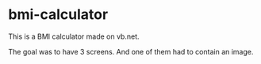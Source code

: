 # bmi-calculator

This is a BMI calculator made on vb.net.

The goal was to have 3 screens. And one of them had to contain an image.
